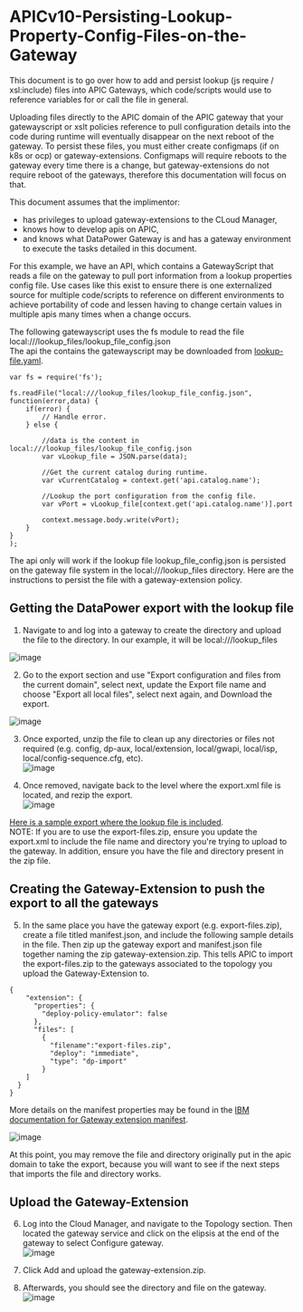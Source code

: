 # APICv10-Persisting-Lookup-Property-Config-Files-on-the-Gateway
This document is to go over how to add and persist lookup (js require / xsl:include) files into APIC Gateways, which code/scripts would use to reference variables for or call the file in general.

Uploading files directly to the APIC domain of the APIC gateway that your gatewayscript or xslt policies reference to pull configuration details into the code during runtime will eventually disappear on the next reboot of the gateway. To persist these files, you must either create configmaps (if on k8s or ocp) or gateway-extensions.
Configmaps will require reboots to the gateway every time there is a change, but gateway-extensions do not require reboot of the gateways, therefore this documentation will focus on that.

This document assumes that the implimentor:
- has privileges to upload gateway-extensions to the CLoud Manager,
- knows how to develop apis on APIC,
- and knows what DataPower Gateway is and has a gateway environment to execute the tasks detailed in this document.

For this example, we have an API, which contains a GatewayScript that reads a file on the gateway to pull port information from a lookup properties config file.
Use cases like this exist to ensure there is one externalized source for multiple code/scripts to reference on different environments to achieve portability of code and lessen having to change certain values in multiple apis many times when a change occurs.

The following gatewayscript uses the fs module to read the file local:///lookup_files/lookup_file_config.json  
The api the contains the gatewayscript may be downloaded from [lookup-file.yaml](https://github.com/ibmArtifacts/APICv10-Persisting-Lookup-Property-Config-Files-on-the-Gateway/blob/main/lookup-file.yaml).
```  
var fs = require('fs');

fs.readFile("local:///lookup_files/lookup_file_config.json", function(error,data) {
    if(error) {
        // Handle error.
    } else {
        
        //data is the content in local:///lookup_files/lookup_file_config.json
        var vLookup_file = JSON.parse(data);
        
        //Get the current catalog during runtime.
        var vCurrentCatalog = context.get('api.catalog.name');
        
        //Lookup the port configuration from the config file.
        var vPort = vLookup_file[context.get('api.catalog.name')].port
        
        context.message.body.write(vPort);
    }
}
);
```
The api only will work if the lookup file lookup_file_config.json is persisted on the gateway file system in the local:///lookup_files directory.
Here are the instructions to persist the file with a gateway-extension policy.
## Getting the DataPower export with the lookup file  

1. Navigate to and log into a gateway to create the directory and upload the file to the directory. In our example, it will be local:///lookup_files
   
![image](https://github.com/ibmArtifacts/APICv10-Persisting-Lookup-Property-Config-Files-on-the-Gateway/assets/66093865/8bc19352-d634-40c7-af99-94f0f7677a29)

2. Go to the export section and use "Export configuration and files from the current domain", select next, update the Export file name and choose "Export all local files", select next again, and Download the export.

![image](https://github.com/ibmArtifacts/APICv10-Persisting-Lookup-Property-Config-Files-on-the-Gateway/assets/66093865/727a60ed-d180-43e6-b395-9fb757a30b6d)  

3. Once exported, unzip the file to clean up any directories or files not required (e.g. config, dp-aux, local/extension, local/gwapi, local/isp, local/config-sequence.cfg, etc).  
![image](https://github.com/ibmArtifacts/APICv10-Persisting-Lookup-Property-Config-Files-on-the-Gateway/assets/66093865/10440aee-676c-4cd5-ba48-5c6aca237d48)

4. Once removed, navigate back to the level where the export.xml file is located, and rezip the export.  
![image](https://github.com/ibmArtifacts/APICv10-Persisting-Lookup-Property-Config-Files-on-the-Gateway/assets/66093865/95b8b44f-5ea2-4992-8266-a74df00c7825)

[Here is a sample export where the lookup file is included](https://github.com/ibmArtifacts/APICv10-Persisting-Lookup-Property-Config-Files-on-the-Gateway/blob/main/export-files.zip).  
NOTE: If you are to use the export-files.zip, ensure you update the export.xml to include the file name and directory you're trying to upload to the gateway. In addition, ensure you have the file and directory present in the zip file.  

## Creating the Gateway-Extension to push the export to all the gateways  

5. In the same place you have the gateway export (e.g. export-files.zip), create a file titled manifest.json, and include the following sample details in the file. Then zip up the gateway export and manifest.json file together naming the zip gateway-extension.zip.
This tells APIC to import the export-files.zip to the gateways associated to the topology you upload the Gateway-Extension to.  
```
{
    "extension": {
      "properties": {
        "deploy-policy-emulator": false
      },
      "files": [
        {
          "filename":"export-files.zip",
          "deploy": "immediate",
          "type": "dp-import"
        }
    ]
  }   
}
```  
More details on the manifest properties may be found in the [IBM documentation for Gateway extension manifest](https://www.ibm.com/docs/en/api-connect/10.0.5.x_lts?topic=gateway-extensions-manifest).  

![image](https://github.com/ibmArtifacts/APICv10-Persisting-Lookup-Property-Config-Files-on-the-Gateway/assets/66093865/c63f5c88-84a2-41ad-80b3-f657763ec5e6)  

At this point, you may remove the file and directory originally put in the apic domain to take the export, because you will want to see if the next steps that imports the file and directory works.

## Upload the Gateway-Extension
6. Log into the Cloud Manager, and navigate to the Topology section. Then located the gateway service and click on the elipsis at the end of the gateway to select Configure gateway.  
![image](https://github.com/ibmArtifacts/APICv10-Persisting-Lookup-Property-Config-Files-on-the-Gateway/assets/66093865/62e724cf-f1d9-49aa-aebc-9f9a39e6eba2)

7. Click Add and upload the gateway-extension.zip.  
8. Afterwards, you should see the directory and file on the gateway.  
![image](https://github.com/ibmArtifacts/APICv10-Persisting-Lookup-Property-Config-Files-on-the-Gateway/assets/66093865/81a8cc67-66fe-4e5f-9b53-bb8cf17bc340)








